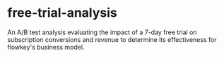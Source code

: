 # free-trial-analysis
An A/B test analysis evaluating the impact of a 7-day free trial on subscription conversions and revenue to determine its effectiveness for flowkey's business model.
